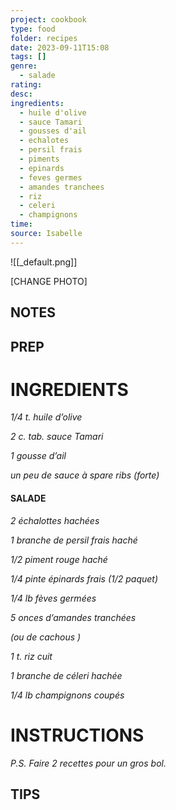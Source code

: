 ```yaml
---
project: cookbook
type: food
folder: recipes
date: 2023-09-11T15:08
tags: []
genre:
  - salade
rating: 
desc: 
ingredients:
  - huile d'olive
  - sauce Tamari
  - gousses d'ail
  - echalotes
  - persil frais
  - piments
  - epinards
  - feves germes
  - amandes tranchees
  - riz
  - celeri
  - champignons
time: 
source: Isabelle
---
```


![[_default.png]]

[CHANGE PHOTO]


## NOTES




## PREP


# INGREDIENTS

_1/4 t. huile d’olive_

_2 c. tab. sauce Tamari_

_1 gousse d’ail_

_un peu de sauce à spare ribs (forte)_


#### SALADE

_2 échalottes hachées_

_1 branche de persil frais haché_

_1/2 piment rouge haché_

_1/4 pinte épinards frais (1/2 paquet)_

_1/4 lb fèves germées_

_5 onces d’amandes tranchées_

_(ou de cachous )_

_1 t. riz cuit_

_1 branche de céleri hachée_

_1/4 lb champignons coupés_



# INSTRUCTIONS

_P.S. Faire 2 recettes pour un gros bol._


## TIPS



